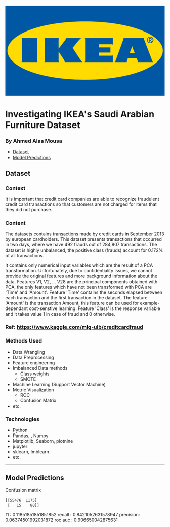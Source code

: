 <p>
  <a href="https://www.oecd.org/pisa/">  
    
  ![IKEA](/imgs/ikea-logo-new-hero-1.jpg)
  
  </a>
</p>

# Investigating IKEA's Saudi Arabian Furniture Dataset
### By Ahmed Alaa Mousa


* [Dataset](#dataset)
* [Model Predictions](#model-predictions)

## Dataset

### Context
It is important that credit card companies are able to recognize fraudulent credit card transactions so that customers are not charged for items that they did not purchase.

### Content
The datasets contains transactions made by credit cards in September 2013 by european cardholders. This dataset presents transactions that occurred in two days, where we have 492 frauds out of 284,807 transactions. The dataset is highly unbalanced, the positive class (frauds) account for 0.172% of all transactions.

It contains only numerical input variables which are the result of a PCA transformation. Unfortunately, due to confidentiality issues, we cannot provide the original features and more background information about the data. Features V1, V2, … V28 are the principal components obtained with PCA, the only features which have not been transformed with PCA are 'Time' and 'Amount'. Feature 'Time' contains the seconds elapsed between each transaction and the first transaction in the dataset. The feature 'Amount' is the transaction Amount, this feature can be used for example-dependant cost-senstive learning. Feature 'Class' is the response variable and it takes value 1 in case of fraud and 0 otherwise.

### Ref: https://www.kaggle.com/mlg-ulb/creditcardfraud

### Methods Used
* Data Wrangling
* Data Preprocessing
* Feature engineering
* Imbalanced Data methods
  - Class weights
  - SMOTE
* Machine Learning (Support Vector Machine)
* Metric Visualization 
  - ROC
  - Confusion Matrix
* etc.

### Technologies
* Python
* Pandas, , Numpy
* Matplotlib, Seaborn, plotnine
* jupyter
* sklearn, Imblearn
* etc. 

<hr>

## Model Predictions

Confusion matrix

	[[55476  1175]
	 [   15    80]]

f1       : 0.11851851851851852
recall   : 0.8421052631578947
precision: 0.06374501992031872
roc auc  : 0.906650042875631


